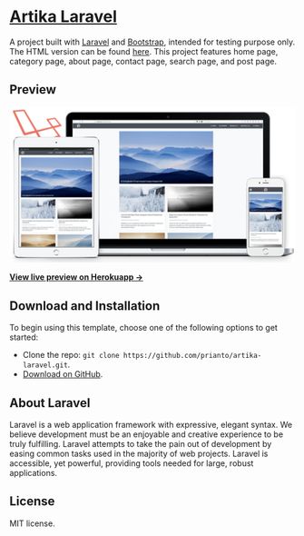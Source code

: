 # [Artika Laravel](https://github.com/prianto/artika-laravel)

A project built with [Laravel](https://laravel.com/docs/5.5/) and [Bootstrap](https://getbootstrap.com/docs/4.0/), intended for testing purpose only.
The HTML version can be found [here](https://github.com/prianto/artika-html).
This project features home page, category page, about page, contact page, search page, and post page.

## Preview

![Artika Laravel Preview](public/img/preview.jpg?raw=true "Artika Laravel")

**[View live preview on Herokuapp &rarr;](https://artika-laravel.herokuapp.com/)**

## Download and Installation

To begin using this template, choose one of the following options to get started:
* Clone the repo: `git clone https://github.com/prianto/artika-laravel.git`.
* [Download on GitHub](https://github.com/prianto/artika-laravel).

## About Laravel

Laravel is a web application framework with expressive, elegant syntax. We believe development must be an enjoyable and creative experience to be truly fulfilling. Laravel attempts to take the pain out of development by easing common tasks used in the majority of web projects. Laravel is accessible, yet powerful, providing tools needed for large, robust applications.

## License

MIT license.
